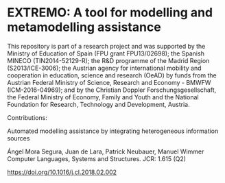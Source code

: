 # EXTREMO: A tool for modelling and metamodelling assistance

This repository is part of a research project and was supported by the Ministry of Education of Spain (FPU grant FPU13/02698); the Spanish MINECO (TIN2014-52129-R); the R&D programme of the Madrid Region (S2013/ICE-3006); the Austrian agency for international mobility and cooperation in education, science and research (OeAD) by funds from the Austrian Federal Ministry of Science, Research and Economy - BMWFW (ICM-2016-04969); and by the Christian Doppler Forschungsgesellschaft, the Federal Ministry of Economy, Family and Youth and the National Foundation for Research, Technology and Development, Austria.

Contributions:

Automated modelling assistance by integrating heterogeneous information sources

Ángel Mora Segura, Juan de Lara, Patrick Neubauer, Manuel Wimmer
Computer Languages, Systems and Structures. JCR: 1.615 (Q2)

https://doi.org/10.1016/j.cl.2018.02.002

